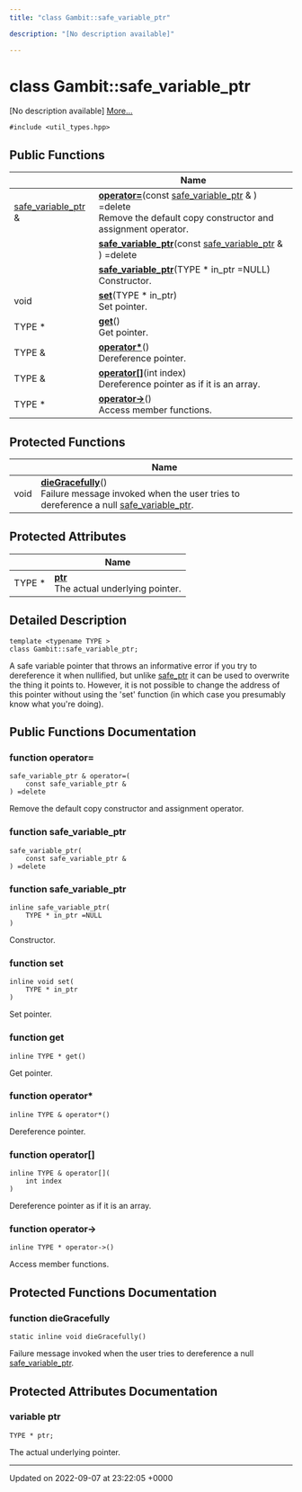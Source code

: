 ```yaml
---
title: "class Gambit::safe_variable_ptr"

description: "[No description available]"

---
```


# class Gambit::safe_variable_ptr



[No description available] [More...](#detailed-description)


`#include <util_types.hpp>`

## Public Functions

|                | Name           |
| -------------- | -------------- |
| [safe_variable_ptr](/documentation/code/classes/classgambit_1_1safe__variable__ptr/) & | **[operator=](/documentation/code/classes/classgambit_1_1safe__variable__ptr/#function-operator)**(const [safe_variable_ptr](/documentation/code/classes/classgambit_1_1safe__variable__ptr/) & ) =delete<br>Remove the default copy constructor and assignment operator.  |
| | **[safe_variable_ptr](/documentation/code/classes/classgambit_1_1safe__variable__ptr/#function-safe-variable-ptr)**(const [safe_variable_ptr](/documentation/code/classes/classgambit_1_1safe__variable__ptr/) & ) =delete |
| | **[safe_variable_ptr](/documentation/code/classes/classgambit_1_1safe__variable__ptr/#function-safe-variable-ptr)**(TYPE * in_ptr =NULL)<br>Constructor.  |
| void | **[set](/documentation/code/classes/classgambit_1_1safe__variable__ptr/#function-set)**(TYPE * in_ptr)<br>Set pointer.  |
| TYPE * | **[get](/documentation/code/classes/classgambit_1_1safe__variable__ptr/#function-get)**()<br>Get pointer.  |
| TYPE & | **[operator*](/documentation/code/classes/classgambit_1_1safe__variable__ptr/#function-operator)**()<br>Dereference pointer.  |
| TYPE & | **[operator[]](/documentation/code/classes/classgambit_1_1safe__variable__ptr/#function-operator)**(int index)<br>Dereference pointer as if it is an array.  |
| TYPE * | **[operator->](/documentation/code/classes/classgambit_1_1safe__variable__ptr/#function-operator)**()<br>Access member functions.  |

## Protected Functions

|                | Name           |
| -------------- | -------------- |
| void | **[dieGracefully](/documentation/code/classes/classgambit_1_1safe__variable__ptr/#function-diegracefully)**()<br>Failure message invoked when the user tries to dereference a null [safe_variable_ptr](/documentation/code/classes/classgambit_1_1safe__variable__ptr/).  |

## Protected Attributes

|                | Name           |
| -------------- | -------------- |
| TYPE * | **[ptr](/documentation/code/classes/classgambit_1_1safe__variable__ptr/#variable-ptr)** <br>The actual underlying pointer.  |

## Detailed Description

```
template <typename TYPE >
class Gambit::safe_variable_ptr;
```


A safe variable pointer that throws an informative error if you try to dereference it when nullified, but unlike [safe_ptr](/documentation/code/classes/classgambit_1_1safe__ptr/) it can be used to overwrite the thing it points to. However, it is not possible to change the address of this pointer without using the 'set' function (in which case you presumably know what you're doing). 

## Public Functions Documentation

### function operator=

```
safe_variable_ptr & operator=(
    const safe_variable_ptr & 
) =delete
```

Remove the default copy constructor and assignment operator. 

### function safe_variable_ptr

```
safe_variable_ptr(
    const safe_variable_ptr & 
) =delete
```


### function safe_variable_ptr

```
inline safe_variable_ptr(
    TYPE * in_ptr =NULL
)
```

Constructor. 

### function set

```
inline void set(
    TYPE * in_ptr
)
```

Set pointer. 

### function get

```
inline TYPE * get()
```

Get pointer. 

### function operator*

```
inline TYPE & operator*()
```

Dereference pointer. 

### function operator[]

```
inline TYPE & operator[](
    int index
)
```

Dereference pointer as if it is an array. 

### function operator->

```
inline TYPE * operator->()
```

Access member functions. 

## Protected Functions Documentation

### function dieGracefully

```
static inline void dieGracefully()
```

Failure message invoked when the user tries to dereference a null [safe_variable_ptr](/documentation/code/classes/classgambit_1_1safe__variable__ptr/). 

## Protected Attributes Documentation

### variable ptr

```
TYPE * ptr;
```

The actual underlying pointer. 

-------------------------------

Updated on 2022-09-07 at 23:22:05 +0000